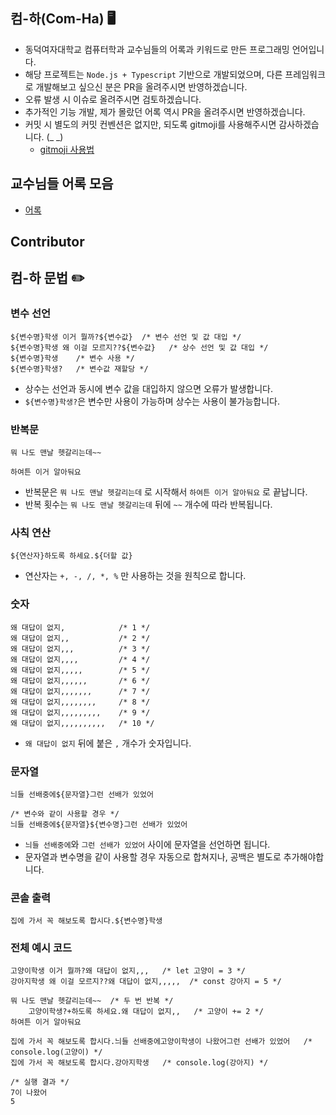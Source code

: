 ## 컴-하(Com-Ha) 🖥️

- 동덕여자대학교 컴퓨터학과 교수님들의 어록과 키워드로 만든 프로그래밍 언어입니다.
- 해당 프로젝트는 `Node.js + Typescript` 기반으로 개발되었으며, 다른 프레임워크로 개발해보고 싶으신 분은 PR을 올려주시면 반영하겠습니다.
- 오류 발생 시 이슈로 올려주시면 검토하겠습니다.
- 추가적인 기능 개발, 제가 몰랐던 어록 역시 PR을 올려주시면 반영하겠습니다.
- 커밋 시 별도의 커밋 컨벤션은 없지만, 되도록 gitmoji를 사용해주시면 감사하겠습니다. (_ _)
    - [gitmoji 사용법](https://inpa.tistory.com/entry/GIT-%E2%9A%A1%EF%B8%8F-Gitmoji-%EC%82%AC%EC%9A%A9%EB%B2%95-Gitmoji-cli)

## 교수님들 어록 모음
* [어록](https://github.com/yu-heejin/com-ha/blob/main/docs/%EC%96%B4%EB%A1%9D%20%EB%AA%A8%EC%9D%8C.md)

## Contributor

## 컴-하 문법 ✏️

### 변수 선언

```
${변수명}학생 이거 뭘까?${변수값}  /* 변수 선언 및 값 대입 */
${변수명}학생 왜 이걸 모르지??${변수값}   /* 상수 선언 및 값 대입 */
${변수명}학생    /* 변수 사용 */
${변수명}학생?   /* 변수값 재할당 */
```

- 상수는 선언과 동시에 변수 값을 대입하지 않으면 오류가 발생합니다.
- `${변수명}학생?`은 변수만 사용이 가능하며 상수는 사용이 불가능합니다.

### 반복문

```
뭐 나도 맨날 헷갈리는데~~

하여튼 이거 알아둬요
```

- 반복문은 `뭐 나도 맨날 헷갈리는데` 로 시작해서 `하여튼 이거 알아둬요` 로 끝납니다.
- 반복 횟수는 `뭐 나도 맨날 헷갈리는데` 뒤에 `~~` 개수에 따라 반복됩니다.

### 사칙 연산

```
${연산자}하도록 하세요.${더할 값}
```

- 연산자는 `+, -, /, *, %` 만 사용하는 것을 원칙으로 합니다.

### 숫자

```
왜 대답이 없지,            /* 1 */
왜 대답이 없지,,           /* 2 */
왜 대답이 없지,,,          /* 3 */
왜 대답이 없지,,,,         /* 4 */
왜 대답이 없지,,,,,        /* 5 */
왜 대답이 없지,,,,,,       /* 6 */
왜 대답이 없지,,,,,,,      /* 7 */
왜 대답이 없지,,,,,,,,     /* 8 */
왜 대답이 없지,,,,,,,,,    /* 9 */
왜 대답이 없지,,,,,,,,,,   /* 10 */
```

- `왜 대답이 없지` 뒤에 붙은 `,` 개수가 숫자입니다.

### 문자열

```
늬들 선배중에${문자열}그런 선배가 있었어

/* 변수와 같이 사용할 경우 */
늬들 선배중에${문자열}${변수명}그런 선배가 있었어
```

- `늬들 선배중에`와 `그런 선배가 있었어` 사이에 문자열을 선언하면 됩니다.
- 문자열과 변수명을 같이 사용할 경우 자동으로 합쳐지나, 공백은 별도로 추가해야합니다.

### 콘솔 출력

```
집에 가서 꼭 해보도록 합시다.${변수명}학생
```

### 전체 예시 코드

```
고양이학생 이거 뭘까?왜 대답이 없지,,,   /* let 고양이 = 3 */
강아지학생 왜 이걸 모르지??왜 대답이 없지,,,,,  /* const 강아지 = 5 */

뭐 나도 맨날 헷갈리는데~~  /* 두 번 반복 */
	고양이학생?+하도록 하세요.왜 대답이 없지,,   /* 고양이 += 2 */
하여튼 이거 알아둬요

집에 가서 꼭 해보도록 합시다.늬들 선배중에고양이학생이 나왔어그런 선배가 있었어   /* console.log(고양이) */
집에 가서 꼭 해보도록 합시다.강아지학생   /* console.log(강아지) */

/* 실행 결과 */
7이 나왔어
5
```